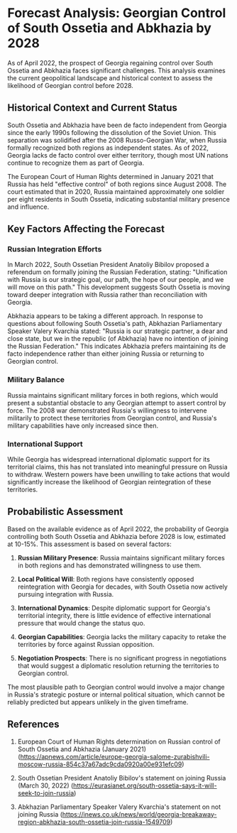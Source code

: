 # Forecast Analysis: Georgian Control of South Ossetia and Abkhazia by 2028

As of April 2022, the prospect of Georgia regaining control over South Ossetia and Abkhazia faces significant challenges. This analysis examines the current geopolitical landscape and historical context to assess the likelihood of Georgian control before 2028.

## Historical Context and Current Status

South Ossetia and Abkhazia have been de facto independent from Georgia since the early 1990s following the dissolution of the Soviet Union. This separation was solidified after the 2008 Russo-Georgian War, when Russia formally recognized both regions as independent states. As of 2022, Georgia lacks de facto control over either territory, though most UN nations continue to recognize them as part of Georgia.

The European Court of Human Rights determined in January 2021 that Russia has held "effective control" of both regions since August 2008. The court estimated that in 2020, Russia maintained approximately one soldier per eight residents in South Ossetia, indicating substantial military presence and influence.

## Key Factors Affecting the Forecast

### Russian Integration Efforts

In March 2022, South Ossetian President Anatoliy Bibilov proposed a referendum on formally joining the Russian Federation, stating: "Unification with Russia is our strategic goal, our path, the hope of our people, and we will move on this path." This development suggests South Ossetia is moving toward deeper integration with Russia rather than reconciliation with Georgia.

Abkhazia appears to be taking a different approach. In response to questions about following South Ossetia's path, Abkhazian Parliamentary Speaker Valery Kvarchia stated: "Russia is our strategic partner, a dear and close state, but we in the republic (of Abkhazia) have no intention of joining the Russian Federation." This indicates Abkhazia prefers maintaining its de facto independence rather than either joining Russia or returning to Georgian control.

### Military Balance

Russia maintains significant military forces in both regions, which would present a substantial obstacle to any Georgian attempt to assert control by force. The 2008 war demonstrated Russia's willingness to intervene militarily to protect these territories from Georgian control, and Russia's military capabilities have only increased since then.

### International Support

While Georgia has widespread international diplomatic support for its territorial claims, this has not translated into meaningful pressure on Russia to withdraw. Western powers have been unwilling to take actions that would significantly increase the likelihood of Georgian reintegration of these territories.

## Probabilistic Assessment

Based on the available evidence as of April 2022, the probability of Georgia controlling both South Ossetia and Abkhazia before 2028 is low, estimated at 10-15%. This assessment is based on several factors:

1. **Russian Military Presence**: Russia maintains significant military forces in both regions and has demonstrated willingness to use them.

2. **Local Political Will**: Both regions have consistently opposed reintegration with Georgia for decades, with South Ossetia now actively pursuing integration with Russia.

3. **International Dynamics**: Despite diplomatic support for Georgia's territorial integrity, there is little evidence of effective international pressure that would change the status quo.

4. **Georgian Capabilities**: Georgia lacks the military capacity to retake the territories by force against Russian opposition.

5. **Negotiation Prospects**: There is no significant progress in negotiations that would suggest a diplomatic resolution returning the territories to Georgian control.

The most plausible path to Georgian control would involve a major change in Russia's strategic posture or internal political situation, which cannot be reliably predicted but appears unlikely in the given timeframe.

## References

1. European Court of Human Rights determination on Russian control of South Ossetia and Abkhazia (January 2021) (https://apnews.com/article/europe-georgia-salome-zurabishvili-moscow-russia-854c37a67adc9cda0920a00e931efc09)

2. South Ossetian President Anatoliy Bibilov's statement on joining Russia (March 30, 2022) (https://eurasianet.org/south-ossetia-says-it-will-seek-to-join-russia)

3. Abkhazian Parliamentary Speaker Valery Kvarchia's statement on not joining Russia (https://inews.co.uk/news/world/georgia-breakaway-region-abkhazia-south-ossetia-join-russia-1549709)